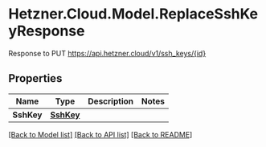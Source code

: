 # Hetzner.Cloud.Model.ReplaceSshKeyResponse
Response to PUT https://api.hetzner.cloud/v1/ssh_keys/{id}

## Properties

Name | Type | Description | Notes
------------ | ------------- | ------------- | -------------
**SshKey** | [**SshKey**](SshKey.md) |  | 

[[Back to Model list]](../../README.md#documentation-for-models) [[Back to API list]](../../README.md#documentation-for-api-endpoints) [[Back to README]](../../README.md)

